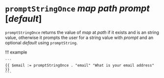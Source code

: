 # `promptStringOnce` *map* *path* *prompt* [*default*]

`promptStringOnce` returns the value of *map* at *path* if it exists and is an
string value, otherwise it prompts the user for a string value with *prompt* and
an optional *default* using `promptString`.

!!! example

    ```
    {{ $email := promptStringOnce . "email" "What is your email address" }}
    ```
